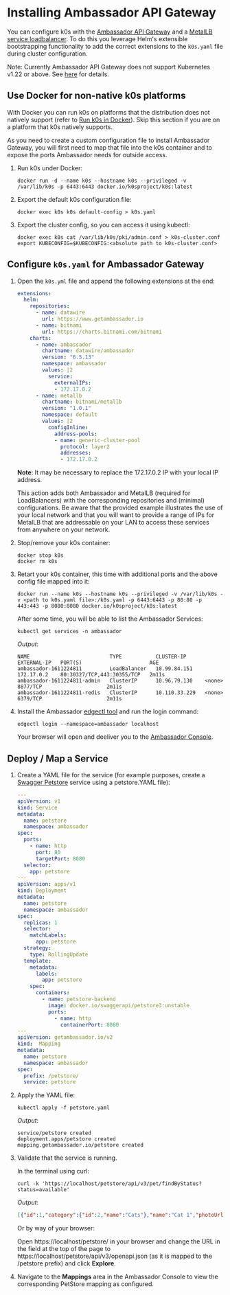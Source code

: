 # Installing Ambassador API Gateway

You can configure k0s with the [Ambassador API Gateway](https://www.getambassador.io/products/api-gateway/) and a [MetalLB service loadbalancer](https://metallb.universe.tf/). To do this you leverage Helm's extensible bootstrapping functionality to add the correct extensions to the `k0s.yaml` file during cluster configuration.

Note: Currently Ambassador API Gateway does not support Kubernetes v1.22 or above. See [here](https://github.com/emissary-ingress/emissary/issues/3735#issuecomment-916278895) for details.

## Use Docker for non-native k0s platforms

With Docker you can run k0s on platforms that the distribution does not natively support (refer to [Run k0s in Docker](../k0s-in-docker.md)). Skip this section if you are on a platform that k0s natively supports.

As you need to create a custom configuration file to install Ambassador Gateway, you will first need to map that file into the k0s container and to expose the ports Ambassador needs for outside access.

1. Run k0s under Docker:

    ```shell
    docker run -d --name k0s --hostname k0s --privileged -v /var/lib/k0s -p 6443:6443 docker.io/k0sproject/k0s:latest
    ```

2. Export the default k0s configuration file:

    ```shell
    docker exec k0s k0s default-config > k0s.yaml
    ```

3. Export the cluster config, so you can access it using kubectl:

    ```shell
    docker exec k0s cat /var/lib/k0s/pki/admin.conf > k0s-cluster.conf
    export KUBECONFIG=$KUBECONFIG:<absolute path to k0s-cluster.conf>
    ```

## Configure `k0s.yaml` for Ambassador Gateway

1. Open the `k0s.yml` file and append the following extensions at the end:

    ```yaml
    extensions:
      helm:
        repositories:
          - name: datawire
            url: https://www.getambassador.io
          - name: bitnami
            url: https://charts.bitnami.com/bitnami
        charts:
          - name: ambassador
            chartname: datawire/ambassador
            version: "6.5.13"
            namespace: ambassador
            values: |2
              service:
                externalIPs:
                - 172.17.0.2
          - name: metallb
            chartname: bitnami/metallb
            version: "1.0.1"
            namespace: default
            values: |2
              configInline:
                address-pools:
                - name: generic-cluster-pool
                  protocol: layer2
                  addresses:
                  - 172.17.0.2
    ```

    **Note**: It may be necessary to replace the 172.17.0.2 IP with your local IP address.

    This action adds both Ambassador and MetalLB (required for LoadBalancers) with the corresponding repositories and (minimal) configurations. Be aware that the provided example illustrates the use of your local network and that you will want to provide a range of IPs for MetalLB that are addressable on your LAN to access these services from anywhere on your network.

2. Stop/remove your k0s container:

    ```shell
    docker stop k0s
    docker rm k0s
    ```

3. Retart your k0s container, this time with additional ports and the above config file mapped into it:

    ```shell
    docker run --name k0s --hostname k0s --privileged -v /var/lib/k0s -v <path to k0s.yaml file>:/k0s.yaml -p 6443:6443 -p 80:80 -p 443:443 -p 8080:8080 docker.io/k0sproject/k0s:latest
    ```

    After some time, you will be able to list the Ambassador Services:

    ```shell
    kubectl get services -n ambassador
    ```

    *Output*:

    ```shell
    NAME                          TYPE           CLUSTER-IP      EXTERNAL-IP   PORT(S)                      AGE
    ambassador-1611224811         LoadBalancer   10.99.84.151    172.17.0.2    80:30327/TCP,443:30355/TCP   2m11s
    ambassador-1611224811-admin   ClusterIP      10.96.79.130    <none>        8877/TCP                     2m11s
    ambassador-1611224811-redis   ClusterIP      10.110.33.229   <none>        6379/TCP                     2m11s
    ```

4. Install the Ambassador [edgectl tool](https://www.getambassador.io/docs/latest/topics/using/edgectl/edge-control/) and run the login command:

    ```shell
    edgectl login --namespace=ambassador localhost
    ```

    Your browser will open and deeliver you to the [Ambassador Console](https://www.getambassador.io/docs/latest/topics/using/edge-policy-console/).

## Deploy / Map a Service

1. Create a YAML file for the service (for example purposes, create a [Swagger Petstore](https://petstore.swagger.io/) service using a petstore.YAML file):

    ```yaml
    ---
    apiVersion: v1
    kind: Service
    metadata:
      name: petstore
      namespace: ambassador
    spec:
      ports:
        - name: http
          port: 80
          targetPort: 8080
      selector:
        app: petstore
    ---
    apiVersion: apps/v1
    kind: Deployment
    metadata:
      name: petstore
      namespace: ambassador
    spec:
      replicas: 1
      selector:
        matchLabels:
          app: petstore
      strategy:
        type: RollingUpdate
      template:
        metadata:
          labels:
            app: petstore
        spec:
          containers:
            - name: petstore-backend
              image: docker.io/swaggerapi/petstore3:unstable
              ports:
                - name: http
                  containerPort: 8080
    ---
    apiVersion: getambassador.io/v2
    kind:  Mapping
    metadata:
      name: petstore
      namespace: ambassador
    spec:
      prefix: /petstore/
      service: petstore
    ```

2. Apply the YAML file:

    ```shell
    kubectl apply -f petstore.yaml
    ```

    *Output*:

    ```shell
    service/petstore created
    deployment.apps/petstore created
    mapping.getambassador.io/petstore created
    ```

3. Validate that the service is running.

    In the terminal using curl:

    ```shell
    curl -k 'https://localhost/petstore/api/v3/pet/findByStatus?status=available'
    ```

    *Output*:

    ```json
    [{"id":1,"category":{"id":2,"name":"Cats"},"name":"Cat 1","photoUrls":["url1","url2"],"tags":[{"id":1,"name":"tag1"},{"id":2,"name":"tag2"}],"status":"available"},{"id":2,"category":{"id":2,"name":"Cats"},"name":"Cat 2","photoUrls":["url1","url2"],"tags":[{"id":1,"name":"tag2"},{"id":2,"name":"tag3"}],"status":"available"},{"id":4,"category":{"id":1,"name":"Dogs"},"name":"Dog 1","photoUrls":["url1","url2"],"tags":[{"id":1,"name":"tag1"},{"id":2,"name":"tag2"}],"status":"available"},{"id":7,"category":{"id":4,"name":"Lions"},"name":"Lion 1","photoUrls":["url1","url2"],"tags":[{"id":1,"name":"tag1"},{"id":2,"name":"tag2"}],"status":"available"},{"id":8,"category":{"id":4,"name":"Lions"},"name":"Lion 2","photoUrls":["url1","url2"],"tags":[{"id":1,"name":"tag2"},{"id":2,"name":"tag3"}],"status":"available"},{"id":9,"category":{"id":4,"name":"Lions"},"name":"Lion 3","photoUrls":["url1","url2"],"tags":[{"id":1,"name":"tag3"},{"id":2,"name":"tag4"}],"status":"available"},{"id":10,"category":{"id":3,"name":"Rabbits"},"name":"Rabbit 1","photoUrls":["url1","url2"],"tags":[{"id":1,"name":"tag3"},{"id":2,"name":"tag4"}],"status":"available"}]
    ```

    Or by way of your browser:

    Open https://localhost/petstore/ in your browser and change the URL in the field at the top of the page to https://localhost/petstore/api/v3/openapi.json (as it is mapped to the /petstore prefix) and click **Explore**.

4. Navigate to the **Mappings** area in the Ambassador Console to view the corresponding PetStore mapping as configured.

